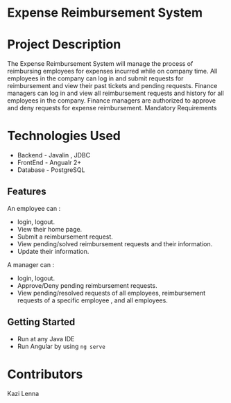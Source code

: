 # Expense Reimbursement System

# Project Description
The Expense Reimbursement System will manage the process of reimbursing employees for expenses incurred while on company time. 
All employees in the company can log in and submit requests for reimbursement and view their past tickets and pending requests. 
Finance managers can log in and view all reimbursement requests and history for all employees in the company. 
Finance managers are authorized to approve and deny requests for expense reimbursement. Mandatory Requirements 

# Technologies Used
* Backend - Javalin , JDBC
* FrontEnd - Angualr 2+
* Database -  PostgreSQL

## Features

An employee can :
* login, logout.
* View their home page.
* Submit a reimbursement request.
* View pending/solved reimbursement requests and their information.
* Update their information.

 A manager can :
* login, logout.
* Approve/Deny pending reimbursement requests.
* View pending/resolved requests of all employees, reimbursement requests of a specific employee , and all employees.

## Getting Started
- Run at any Java IDE
- Run Angular by using `ng serve`

# Contributors
Kazi Lenna
